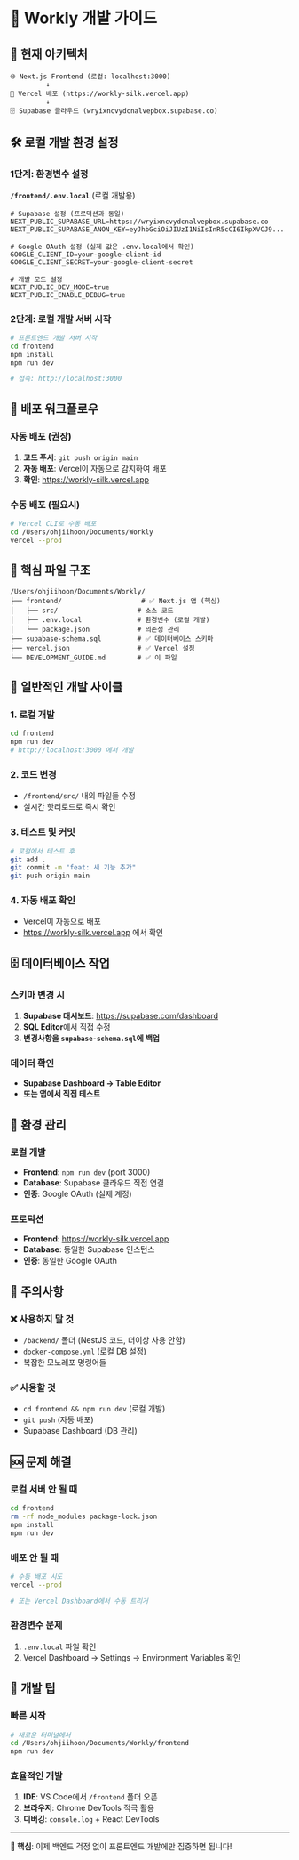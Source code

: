 # 🚀 Workly 개발 가이드

## 📍 현재 아키텍처

```
🌐 Next.js Frontend (로컬: localhost:3000)
         ↓
🚀 Vercel 배포 (https://workly-silk.vercel.app)
         ↓
🗄️ Supabase 클라우드 (wryixncvydcnalvepbox.supabase.co)
```

## 🛠️ 로컬 개발 환경 설정

### 1단계: 환경변수 설정

**`/frontend/.env.local`** (로컬 개발용)
```env
# Supabase 설정 (프로덕션과 동일)
NEXT_PUBLIC_SUPABASE_URL=https://wryixncvydcnalvepbox.supabase.co
NEXT_PUBLIC_SUPABASE_ANON_KEY=eyJhbGciOiJIUzI1NiIsInR5cCI6IkpXVCJ9...

# Google OAuth 설정 (실제 값은 .env.local에서 확인)
GOOGLE_CLIENT_ID=your-google-client-id
GOOGLE_CLIENT_SECRET=your-google-client-secret

# 개발 모드 설정
NEXT_PUBLIC_DEV_MODE=true
NEXT_PUBLIC_ENABLE_DEBUG=true
```

### 2단계: 로컬 개발 서버 시작

```bash
# 프론트엔드 개발 서버 시작
cd frontend
npm install
npm run dev

# 접속: http://localhost:3000
```

## 🚀 배포 워크플로우

### 자동 배포 (권장)
1. **코드 푸시**: `git push origin main`
2. **자동 배포**: Vercel이 자동으로 감지하여 배포
3. **확인**: https://workly-silk.vercel.app

### 수동 배포 (필요시)
```bash
# Vercel CLI로 수동 배포
cd /Users/ohjiihoon/Documents/Workly
vercel --prod
```

## 📂 핵심 파일 구조

```
/Users/ohjiihoon/Documents/Workly/
├── frontend/                    # ✅ Next.js 앱 (핵심)
│   ├── src/                    # 소스 코드
│   ├── .env.local              # 환경변수 (로컬 개발)
│   └── package.json            # 의존성 관리
├── supabase-schema.sql         # ✅ 데이터베이스 스키마
├── vercel.json                 # ✅ Vercel 설정
└── DEVELOPMENT_GUIDE.md        # ✅ 이 파일
```

## 🔄 일반적인 개발 사이클

### 1. 로컬 개발
```bash
cd frontend
npm run dev
# http://localhost:3000 에서 개발
```

### 2. 코드 변경
- `/frontend/src/` 내의 파일들 수정
- 실시간 핫리로드로 즉시 확인

### 3. 테스트 및 커밋
```bash
# 로컬에서 테스트 후
git add .
git commit -m "feat: 새 기능 추가"
git push origin main
```

### 4. 자동 배포 확인
- Vercel이 자동으로 배포
- https://workly-silk.vercel.app 에서 확인

## 🗄️ 데이터베이스 작업

### 스키마 변경 시
1. **Supabase 대시보드**: https://supabase.com/dashboard
2. **SQL Editor**에서 직접 수정
3. **변경사항을 `supabase-schema.sql`에 백업**

### 데이터 확인
- **Supabase Dashboard → Table Editor**
- **또는 앱에서 직접 테스트**

## 🔧 환경 관리

### 로컬 개발
- **Frontend**: `npm run dev` (port 3000)
- **Database**: Supabase 클라우드 직접 연결
- **인증**: Google OAuth (실제 계정)

### 프로덕션
- **Frontend**: https://workly-silk.vercel.app
- **Database**: 동일한 Supabase 인스턴스
- **인증**: 동일한 Google OAuth

## 🚨 주의사항

### ❌ 사용하지 말 것
- `/backend/` 폴더 (NestJS 코드, 더이상 사용 안함)
- `docker-compose.yml` (로컬 DB 설정)
- 복잡한 모노레포 명령어들

### ✅ 사용할 것
- `cd frontend && npm run dev` (로컬 개발)
- `git push` (자동 배포)
- Supabase Dashboard (DB 관리)

## 🆘 문제 해결

### 로컬 서버 안 될 때
```bash
cd frontend
rm -rf node_modules package-lock.json
npm install
npm run dev
```

### 배포 안 될 때
```bash
# 수동 배포 시도
vercel --prod

# 또는 Vercel Dashboard에서 수동 트리거
```

### 환경변수 문제
1. `.env.local` 파일 확인
2. Vercel Dashboard → Settings → Environment Variables 확인

## 📱 개발 팁

### 빠른 시작
```bash
# 새로운 터미널에서
cd /Users/ohjiihoon/Documents/Workly/frontend
npm run dev
```

### 효율적인 개발
1. **IDE**: VS Code에서 `/frontend` 폴더 오픈
2. **브라우저**: Chrome DevTools 적극 활용
3. **디버깅**: `console.log` + React DevTools

---

**🎯 핵심**: 이제 백엔드 걱정 없이 프론트엔드 개발에만 집중하면 됩니다!